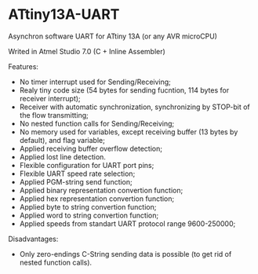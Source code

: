 # ATtiny13A-UART
Asynchron software UART for ATtiny 13A (or any AVR microCPU)

Writed in Atmel Studio 7.0 (C + Inline Assembler)

Features:
  + No timer interrupt used for Sending/Receiving;
  + Realy tiny code size (54 bytes for sending fucntion, 114 bytes for receiver interrupt);
  + Receiver with automatic synchronization, synchronizing by STOP-bit of the flow transmitting;
  + No nested function calls for Sending/Receiving;
  + No memory used for variables, except receiving buffer (13 bytes by default), and flag variable;
  + Applied receiving buffer overflow detection;
  + Applied lost line detection.
  + Flexible configuration for UART port pins;
  + Flexible UART speed rate selection;
  + Applied PGM-string send function;
  + Applied binary representation convertion function;
  + Applied hex representation convertion function;
  + Applied byte to string convertion function;
  + Applied word to string convertion function;
  + Applied speeds from standart UART protocol range 9600-250000;

Disadvantages:
  - Only zero-endings C-String sending data is possible (to get rid of nested function calls).
